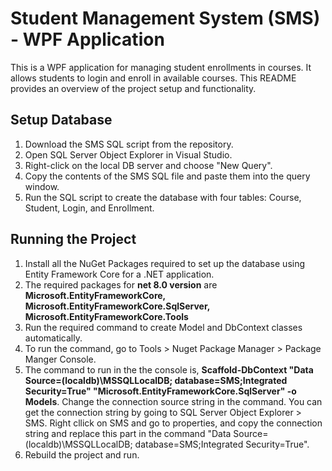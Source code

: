 # Student Management System (SMS) - WPF Application

This is a WPF application for managing student enrollments in courses. It allows students to login and enroll in available courses. This README provides an overview of the project setup and functionality.

## Setup Database

1. Download the SMS SQL script from the repository.
2. Open SQL Server Object Explorer in Visual Studio.
3. Right-click on the local DB server and choose "New Query".
4. Copy the contents of the SMS SQL file and paste them into the query window.
5. Run the SQL script to create the database with four tables: Course, Student, Login, and Enrollment.

## Running the Project

1. Install all the NuGet Packages required to set up the database using Entity Framework Core for a .NET application.
2. The required packages for **net 8.0 version** are **Microsoft.EntityFrameworkCore, Microsoft.EntityFrameworkCore.SqlServer, Microsoft.EntityFrameworkCore.Tools**
3. Run the required command to create Model and DbContext classes automatically.
4. To run the command, go to Tools > Nuget Package Manager > Package Manger Console.
5. The command to run in the the console is, **Scaffold-DbContext "Data Source=(localdb)\MSSQLLocalDB; database=SMS;Integrated Security=True" "Microsoft.EntityFrameworkCore.SqlServer" -o Models**. Change the connection source string in the command. You can get the connection string by going to SQL Server Object Explorer > SMS. Right cllick on SMS and go to properties, and copy the connection string and replace this part in the command "Data Source=(localdb)\MSSQLLocalDB; database=SMS;Integrated Security=True".
6. Rebuild the project and run.
 

